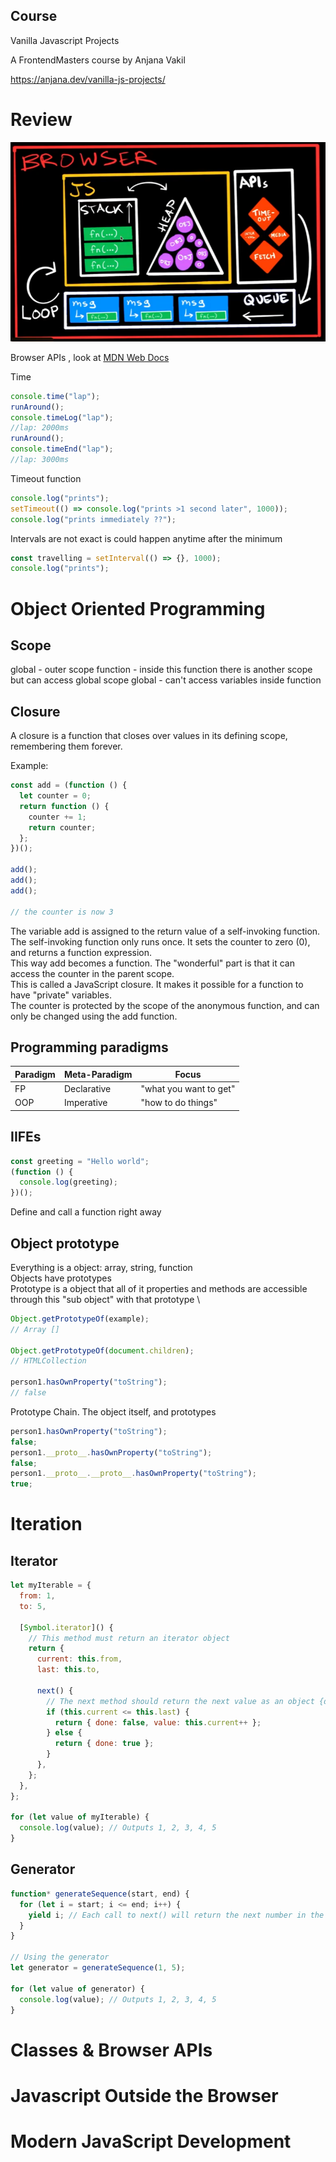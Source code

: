 ## Course

Vanilla Javascript Projects

A FrontendMasters course by Anjana Vakil

https://anjana.dev/vanilla-js-projects/

# Review

![Diagram Javascript Asynchronous](images/js_asynchronous.png)

Browser APIs , look at [MDN Web Docs](https://developer.mozilla.org/pt-BR/)

Time

```javascript
console.time("lap");
runAround();
console.timeLog("lap");
//lap: 2000ms
runAround();
console.timeEnd("lap");
//lap: 3000ms
```

Timeout function

```javascript
console.log("prints");
setTimeout(() => console.log("prints >1 second later", 1000));
console.log("prints immediately ??");
```

Intervals are not exact is could happen anytime after the minimum

```javascript
const travelling = setInterval(() => {}, 1000);
console.log("prints");
```

# Object Oriented Programming

## Scope

global - outer scope
function - inside this function there is another scope but can access global scope
global - can't access variables inside function

## Closure

A closure is a function that closes over values in its defining scope, remembering them forever.

Example:

```javascript
const add = (function () {
  let counter = 0;
  return function () {
    counter += 1;
    return counter;
  };
})();

add();
add();
add();

// the counter is now 3
```

The variable add is assigned to the return value of a self-invoking function.\
The self-invoking function only runs once. It sets the counter to zero (0), and returns a function expression.\
This way add becomes a function. The "wonderful" part is that it can access the counter in the parent scope.\
This is called a JavaScript closure. It makes it possible for a function to have "private" variables.\
The counter is protected by the scope of the anonymous function, and can only be changed using the add function.

## Programming paradigms

| Paradigm | Meta-Paradigm | Focus                  |
| -------- | ------------- | ---------------------- |
| FP       | Declarative   | "what you want to get" |
| OOP      | Imperative    | "how to do things"     |

## IIFEs

```javascript
const greeting = "Hello world";
(function () {
  console.log(greeting);
})();
```

Define and call a function right away

## Object prototype

Everything is a object: array, string, function \
Objects have prototypes\
Prototype is a object that all of it properties and methods are accessible through this "sub object" with that prototype \

```javascript
Object.getPrototypeOf(example);
// Array []

Object.getPrototypeOf(document.children);
// HTMLCollection

person1.hasOwnProperty("toString");
// false
```

Prototype Chain. The object itself, and prototypes

```javascript
person1.hasOwnProperty("toString");
false;
person1.__proto__.hasOwnProperty("toString");
false;
person1.__proto__.__proto__.hasOwnProperty("toString");
true;
```

# Iteration

## Iterator

```javascript
let myIterable = {
  from: 1,
  to: 5,

  [Symbol.iterator]() {
    // This method must return an iterator object
    return {
      current: this.from,
      last: this.to,

      next() {
        // The next method should return the next value as an object {done:.., value :...}
        if (this.current <= this.last) {
          return { done: false, value: this.current++ };
        } else {
          return { done: true };
        }
      },
    };
  },
};

for (let value of myIterable) {
  console.log(value); // Outputs 1, 2, 3, 4, 5
}
```

## Generator

```javascript
function* generateSequence(start, end) {
  for (let i = start; i <= end; i++) {
    yield i; // Each call to next() will return the next number in the range
  }
}

// Using the generator
let generator = generateSequence(1, 5);

for (let value of generator) {
  console.log(value); // Outputs 1, 2, 3, 4, 5
}
```

# Classes & Browser APIs

# Javascript Outside the Browser

# Modern JavaScript Development
